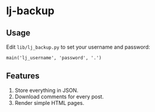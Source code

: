 # lj-backup

Usage
-----

Edit `lib/lj_backup.py` to set your username and password:

```
main('lj_username', 'password', '.')
```

Features
--------
1. Store everything in JSON.
2. Download comments for every post.
3. Render simple HTML pages.
